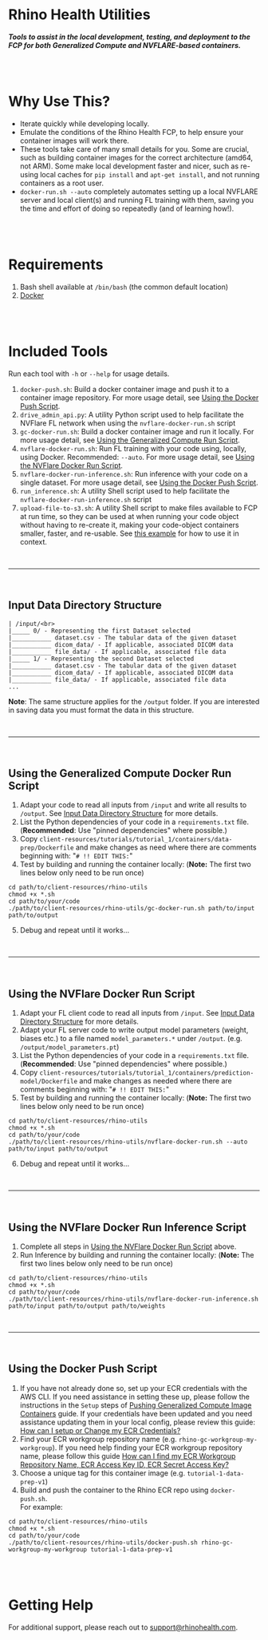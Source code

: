 # Rhino Health Utilities

***Tools to assist in the local development, testing, and deployment to the FCP for both Generalized Compute and NVFLARE-based containers.***

<br><br>

# Why Use This?

* Iterate quickly while developing locally.
* Emulate the conditions of the Rhino Health FCP, to help ensure your container images will work there.
* These tools take care of many small details for you.  Some are crucial, such as building container images for the correct architecture (amd64, not ARM).  Some make local development faster and nicer, such as re-using local caches for `pip install` and `apt-get install`, and not running containers as a root user.
* `docker-run.sh --auto` completely automates setting up a local NVFLARE server and local client(s) and running FL training with them, saving you the time and effort of doing so repeatedly (and of learning how!).

<br><br>

# Requirements

1. Bash shell available at `/bin/bash` (the common default location)
2. [Docker](https://docs.docker.com/get-docker/)

<br><br>

# Included Tools

Run each tool with `-h` or `--help` for usage details.

1. `docker-push.sh`: Build a docker container image and push it to a container image repository. For more usage detail, see [Using the Docker Push Script](#using-the-docker-push-script).
2. `drive_admin_api.py`: A utility Python script used to help facilitate the NVFlare FL network when using the `nvflare-docker-run.sh` script
3. `gc-docker-run.sh`: Build a docker container image and run it locally. For more usage detail, see [Using the Generalized Compute Run Script](#using-the-generalized-compute-docker-run-script).
4. `nvflare-docker-run.sh`: Run FL training with your code using, locally, using Docker.  Recommended: `--auto`. For more usage detail, see [Using the NVFlare Docker Run Script](#using-the-nvflare-docker-run-script).
5. `nvflare-docker-run-inference.sh`: Run inference with your code on a single dataset. For more usage detail, see [Using the Docker Push Script](#using-the-docker-push-script).
6. `run_inference.sh`: A utility Shell script used to help facilitate the `nvflare-docker-run-inference.sh` script
7. `upload-file-to-s3.sh`: A utility Shell script to make files available to FCP at run time, so they can be used at when running your code object without having to re-create it, making your code-object containers smaller, faster, and re-usable. See [this example](examples/rhino-sdk/runtime-external_files.ipynb) for how to use it in context.

<br><hr><br>

## Input Data Directory Structure

```
| /input/<br>
|_____ 0/ - Representing the first Dataset selected
|___________ dataset.csv - The tabular data of the given dataset
|___________ dicom_data/ - If applicable, associated DICOM data
|___________ file_data/ - If applicable, associated file data
|_____ 1/ - Representing the second Dataset selected
|___________ dataset.csv - The tabular data of the given dataset
|___________ dicom_data/ - If applicable, associated DICOM data
|___________ file_data/ - If applicable, associated file data
...
```
**Note**: The same structure applies for the `/output` folder. If you are interested in saving data you must format the data in this structure.

<br><hr><br>

## Using the Generalized Compute Docker Run Script

1. Adapt your code to read all inputs from `/input` and write all results to `/output`.
   See [Input Data Directory Structure](#input-data-directory-structure) for more details.
2. List the Python dependencies of your code in a `requirements.txt` file. (**Recommended**: Use "pinned dependencies" where possible.)
3. Copy `client-resources/tutorials/tutorial_1/containers/data-prep/Dockerfile` and make changes as need where there are comments beginning with: "`# !! EDIT THIS:`"
4. Test by building and running the container locally: (**Note:** The first two lines below only need to be run once) 
```shell
cd path/to/client-resources/rhino-utils
chmod +x *.sh
cd path/to/your/code
./path/to/client-resources/rhino-utils/gc-docker-run.sh path/to/input path/to/output
```
5. Debug and repeat until it works...

<br><hr><br>

## Using the NVFlare Docker Run Script

1. Adapt your FL client code to read all inputs from `/input`. See [Input Data Directory Structure](#input-data-directory-structure) for more details.
2. Adapt your FL server code to write output model parameters (weight, biases etc.) to a file named `model_parameters.*` under `/output`.  (e.g. `/output/model_parameters.pt`)
3. List the Python dependencies of your code in a `requirements.txt` file. (**Recommended**: Use "pinned dependencies" where possible.)
4. Copy `client-resources/tutorials/tutorial_1/containers/prediction-model/Dockerfile` and make changes as needed where there are comments beginning with: "`# !! EDIT THIS:`"
5. Test by building and running the container locally: (**Note:** The first two lines below only need to be run once) 
```shell
cd path/to/client-resources/rhino-utils
chmod +x *.sh 
cd path/to/your/code
./path/to/client-resources/rhino-utils/nvflare-docker-run.sh --auto path/to/input path/to/output
```
6. Debug and repeat until it works...

<br><hr><br>
## Using the NVFlare Docker Run Inference Script

1. Complete all steps in [Using the NVFlare Docker Run Script](#using-the-nvflare-docker-run-script) above.
5. Run Inference by building and running the container locally: (**Note:** The first two lines below only need to be run once) 
```shell
cd path/to/client-resources/rhino-utils
chmod +x *.sh 
cd path/to/your/code
./path/to/client-resources/rhino-utils/nvflare-docker-run-inference.sh path/to/input path/to/output path/to/weights
```

<br><hr><br>

## Using the Docker Push Script

1. If you have not already done so, set up your ECR credentials with the AWS CLI. If you need assistance in setting these up, please follow the instructions in the `Setup` steps of [Pushing Generalized Compute Image Containers](https://docs.rhinohealth.com/hc/en-us/articles/6040656682269-Pushing-Generalized-Compute-Container-Images) guide. If your credentials have been updated and you need assistance updating them in your local config, please review this guide: [How can I setup or Change my ECR Credentials?](https://rhinohealth.zendesk.com/hc/en-us/articles/11383336127133)
2. Find your ECR workgroup repository name (e.g. `rhino-gc-workgroup-my-workgroup`). If you need help finding your ECR workgroup repository name, please follow this guide [How can I find my ECR Workgroup Repository Name, ECR Access Key ID, ECR Secret Access Key?](https://rhinohealth.zendesk.com/hc/en-us/articles/9073591628189)
3. Choose a unique tag for this container image (e.g. `tutorial-1-data-prep-v1`)
4. Build and push the container to the Rhino ECR repo using `docker-push.sh`.  <br>For example:
```shell
cd path/to/client-resources/rhino-utils
chmod +x *.sh
cd path/to/your/code
./path/to/client-resources/rhino-utils/docker-push.sh rhino-gc-workgroup-my-workgroup tutorial-1-data-prep-v1
```

<br><br>

# Getting Help
For additional support, please reach out to [support@rhinohealth.com](mailto:support@rhinohealth.com).
